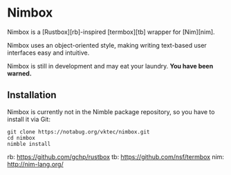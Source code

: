 # Nimbox

Nimbox is a [Rustbox][rb]-inspired [termbox][tb] wrapper for [Nim][nim].

Nimbox uses an object-oriented style, making writing text-based user
interfaces easy and intuitive.

Nimbox is still in development and may eat your laundry. **You have been
warned.**

## Installation

Nimbox is currently not in the Nimble package repository, so you have to
install it via Git:

```shell
git clone https://notabug.org/vktec/nimbox.git
cd nimbox
nimble install
```

rb: https://github.com/gchp/rustbox
tb: https://github.com/nsf/termbox
nim: http://nim-lang.org/
